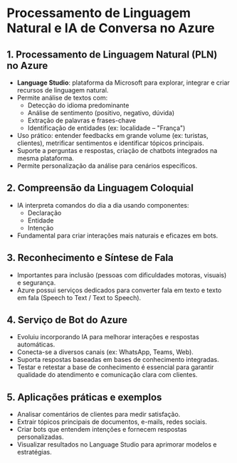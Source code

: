 # Processamento de Linguagem Natural e IA de Conversa no Azure

## 1. Processamento de Linguagem Natural (PLN) no Azure
- **Language Studio**: plataforma da Microsoft para explorar, integrar e criar recursos de linguagem natural.
- Permite análise de textos com:
  - Detecção do idioma predominante
  - Análise de sentimento (positivo, negativo, dúvida)
  - Extração de palavras e frases-chave
  - Identificação de entidades (ex: localidade – "França")
- Uso prático: entender feedbacks em grande volume (ex: turistas, clientes), metrificar sentimentos e identificar tópicos principais.
- Suporte a perguntas e respostas, criação de chatbots integrados na mesma plataforma.
- Permite personalização da análise para cenários específicos.

## 2. Compreensão da Linguagem Coloquial
- IA interpreta comandos do dia a dia usando componentes:
  - Declaração
  - Entidade
  - Intenção
- Fundamental para criar interações mais naturais e eficazes em bots.

## 3. Reconhecimento e Síntese de Fala
- Importantes para inclusão (pessoas com dificuldades motoras, visuais) e segurança.
- Azure possui serviços dedicados para converter fala em texto e texto em fala (Speech to Text / Text to Speech).

## 4. Serviço de Bot do Azure
- Evoluiu incorporando IA para melhorar interações e respostas automáticas.
- Conecta-se a diversos canais (ex: WhatsApp, Teams, Web).
- Suporta respostas baseadas em bases de conhecimento integradas.
- Testar e retestar a base de conhecimento é essencial para garantir qualidade do atendimento e comunicação clara com clientes.

## 5. Aplicações práticas e exemplos
- Analisar comentários de clientes para medir satisfação.
- Extrair tópicos principais de documentos, e-mails, redes sociais.
- Criar bots que entendem intenções e fornecem respostas personalizadas.
- Visualizar resultados no Language Studio para aprimorar modelos e estratégias.
